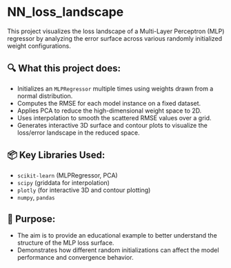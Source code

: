 # NN_loss_landscape

This project visualizes the loss landscape of a Multi-Layer Perceptron (MLP) regressor by analyzing the error surface across various randomly initialized weight configurations.

## 🔍 What this project does:

- Initializes an `MLPRegressor` multiple times using weights drawn from a normal distribution.
- Computes the RMSE for each model instance on a fixed dataset.
- Applies PCA to reduce the high-dimensional weight space to 2D.
- Uses interpolation to smooth the scattered RMSE values over a grid.
- Generates interactive 3D surface and contour plots to visualize the loss/error landscape in the reduced space.

## 📦 Key Libraries Used:

- `scikit-learn` (MLPRegressor, PCA)
- `scipy` (griddata for interpolation)
- `plotly` (for interactive 3D and contour plotting)
- `numpy`, `pandas`

## 🎯 Purpose:

- The aim is to provide an educational example to better understand the structure of the MLP loss surface.
- Demonstrates how different random initializations can affect the model performance and convergence behavior.

